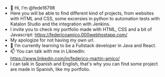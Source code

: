 - 👋 Hi, I’m @fede16798
- Here you will be able to find different kind of projects, from websites with HTML and CSS, some excersies in python to automation tests with Katalon Studio and the integration with Jenkins.
- I invite you to check my portfolio made with HTML, CSS and a bit of Javascript: https://federicoamico.000webhostapp.com/ 
- My apologize for not having my own url.
- 🌱 I’m currently learning to be a Fullstack developer in Java and React. 
- 📫 You can talk with me in LiknedIn: https://www.linkedin.com/in/federico-martin-amico/
- I can talk in Spanish and English, that's why you can find some project are made in Spanish, like my portfolio.
<!---
fede16798/fede16798 is a ✨ special ✨ repository because its `README.md` (this file) appears on your GitHub profile.
You can click the Preview link to take a look at your changes.
--->
